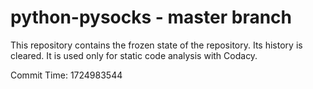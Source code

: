 # python-pysocks - master branch

This repository contains the frozen state of the repository.
Its history is cleared. It is used only for static code
analysis with Codacy.

Commit Time: 1724983544
